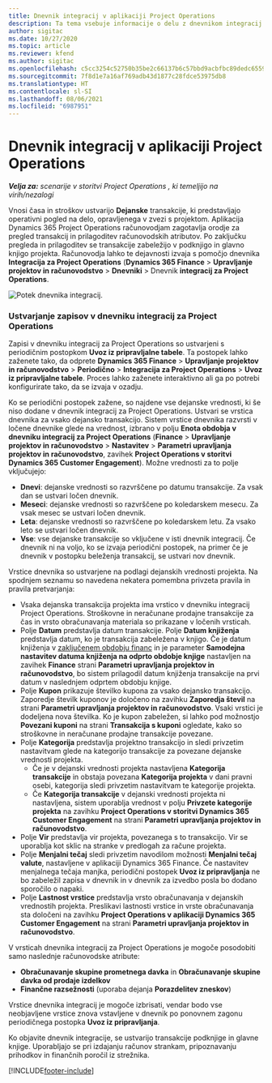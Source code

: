 ```yaml
---
title: Dnevnik integracij v aplikaciji Project Operations
description: Ta tema vsebuje informacije o delu z dnevnikom integracij v aplikaciji Project Operations.
author: sigitac
ms.date: 10/27/2020
ms.topic: article
ms.reviewer: kfend
ms.author: sigitac
ms.openlocfilehash: c5cc3254c52750b35be2c66137b6c57bbd9acbfbc89dedc6559059a89c8e2393
ms.sourcegitcommit: 7f8d1e7a16af769adb43d1877c28fdce53975db8
ms.translationtype: HT
ms.contentlocale: sl-SI
ms.lasthandoff: 08/06/2021
ms.locfileid: "6987951"
---
```

# <a name="integration-journal-in-project-operations"></a>Dnevnik integracij v aplikaciji Project Operations

_**Velja za:** scenarije v storitvi Project Operations , ki temeljijo na virih/nezalogi_

Vnosi časa in stroškov ustvarijo **Dejanske** transakcije, ki predstavljajo operativni pogled na delo, opravljenega v zvezi s projektom. Aplikacija Dynamics 365 Project Operations računovodjam zagotavlja orodje za pregled transakcij in prilagoditev računovodskih atributov. Po zaključku pregleda in prilagoditev se transakcije zabeležijo v podknjigo in glavno knjigo projekta. Računovodja lahko te dejavnosti izvaja s pomočjo dnevnika **Integracija za Project Operations** (**Dynamics 365 Finance** > **Upravljanje projektov in računovodstvo** > **Dnevniki** >  Dnevnik **integracij za Project Operations**.

![Potek dnevnika integracij.](./media/IntegrationJournal.png)

### <a name="create-records-in-the-project-operations-integration-journal"></a>Ustvarjanje zapisov v dnevniku integracij za Project Operations

Zapisi v dnevniku integracij za Project Operations so ustvarjeni s periodičnim postopkom **Uvoz iz pripravljalne tabele**. Ta postopek lahko zaženete tako, da odprete **Dynamics 365 Finance** > **Upravljanje projektov in računovodstvo** > **Periodično** > **Integracija za Project Operations** > **Uvoz iz pripravljalne tabele**. Proces lahko zaženete interaktivno ali ga po potrebi konfigurirate tako, da se izvaja v ozadju.

Ko se periodični postopek zažene, so najdene vse dejanske vrednosti, ki še niso dodane v dnevnik integracij za Project Operations. Ustvari se vrstica dnevnika za vsako dejansko transakcijo.
Sistem vrstice dnevnika razvrsti v ločene dnevnike glede na vrednost, izbrano v polju **Enota obdobja v dnevniku integracij za Project Operations** (**Finance** > **Upravljanje projektov in računovodstvo** > **Nastavitev** > **Parametri upravljanja projektov in računovodstvo**, zavihek **Project Operations v storitvi Dynamics 365 Customer Engagement**). Možne vrednosti za to polje vključujejo:

  - **Dnevi**: dejanske vrednosti so razvrščene po datumu transakcije. Za vsak dan se ustvari ločen dnevnik.
  - **Meseci**: dejanske vrednosti so razvrščene po koledarskem mesecu. Za vsak mesec se ustvari ločen dnevnik.
  - **Leta**: dejanske vrednosti so razvrščene po koledarskem letu. Za vsako leto se ustvari ločen dnevnik.
  - **Vse**: vse dejanske transakcije so vključene v isti dnevnik integracij. Če dnevnik ni na voljo, ko se izvaja periodični postopek, na primer če je dnevnik v postopku beleženja transakcij, se ustvari nov dnevnik.

Vrstice dnevnika so ustvarjene na podlagi dejanskih vrednosti projekta. Na spodnjem seznamu so navedena nekatera pomembna privzeta pravila in pravila pretvarjanja:

  - Vsaka dejanska transakcija projekta ima vrstico v dnevniku integracij Project Operations. Stroškovne in neračunane prodajne transakcije za čas in vrsto obračunavanja materiala so prikazane v ločenih vrsticah.
  - Polje **Datum** predstavlja datum transakcije. Polje **Datum knjiženja** predstavlja datum, ko je transakcija zabeležena v knjigo. Če je datum knjiženja v [zaključenem obdobju financ](/dynamics365/finance/general-ledger/close-general-ledger-at-period-end) in je parameter **Samodejna nastavitev datuma knjiženja na odprto obdobje knjige** nastavljen na zavihek **Finance** strani **Parametri upravljanja projektov in računovodstvo**, bo sistem prilagodil datum knjiženja transakcije na prvi datum v naslednjem odprtem obdobju knjige.
  - Polje **Kupon** prikazuje številko kupona za vsako dejansko transakcijo. Zaporedje številk kuponov je določeno na zavihku **Zaporedja števil** na strani **Parametri upravljanja projektov in računovodstvo**. Vsaki vrstici je dodeljena nova številka. Ko je kupon zabeležen, si lahko pod možnostjo **Povezani kuponi** na strani **Transakcija s kuponi** ogledate, kako so stroškovne in neračunane prodajne transakcije povezane.
  - Polje **Kategorija** predstavlja projektno transakcijo in sledi privzetim nastavitvam glede na kategorijo transakcije za povezane dejanske vrednosti projekta.
    - Če je v dejanski vrednosti projekta nastavljena **Kategorija transakcije** in obstaja povezana **Kategorija projekta** v dani pravni osebi, kategorija sledi privzetim nastavitvam te kategorije projekta.
    - Če **Kategorija transakcije** v dejanski vrednosti projekta ni nastavljena, sistem uporablja vrednost v polju **Privzete kategorije projekta** na zavihku **Project Operations v storitvi Dynamics 365 Customer Engagement** na strani **Parametri upravljanja projektov in računovodstvo**.
  - Polje **Vir** predstavlja vir projekta, povezanega s to transakcijo. Vir se uporablja kot sklic na stranke v predlogah za račune projekta.
  - Polje **Menjalni tečaj** sledi privzetim navodilom možnosti **Menjalni tečaj valute**, nastavljene v aplikaciji Dynamics 365 Finance. Če nastavitev menjalnega tečaja manjka, periodični postopek **Uvoz iz pripravljanja** ne bo zabeležil zapisa v dnevnik in v dnevnik za izvedbo posla bo dodano sporočilo o napaki.
  - Polje **Lastnost vrstice** predstavlja vrsto obračunavanja v dejanskih vrednostih projekta. Preslikavi lastnosti vrstice in vrste obračunavanja sta določeni na zavihku **Project Operations v aplikaciji Dynamics 365 Customer Engagement** na strani **Parametri upravljanja projektov in računovodstvo**.

V vrsticah dnevnika integracij za Project Operations je mogoče posodobiti samo naslednje računovodske atribute:

- **Obračunavanje skupine prometnega davka** in **Obračunavanje skupine davka od prodaje izdelkov**
- **Finančne razsežnosti** (uporaba dejanja **Porazdelitev zneskov**)

Vrstice dnevnika integracij je mogoče izbrisati, vendar bodo vse neobjavljene vrstice znova vstavljene v dnevnik po ponovnem zagonu periodičnega postopka **Uvoz iz pripravljanja**.

Ko objavite dnevnik integracije, se ustvarijo transakcije podknjige in glavne knjige. Uporabljajo se pri izdajanju računov strankam, pripoznavanju prihodkov in finančnih poročil iz strežnika.


[!INCLUDE[footer-include](../includes/footer-banner.md)]
